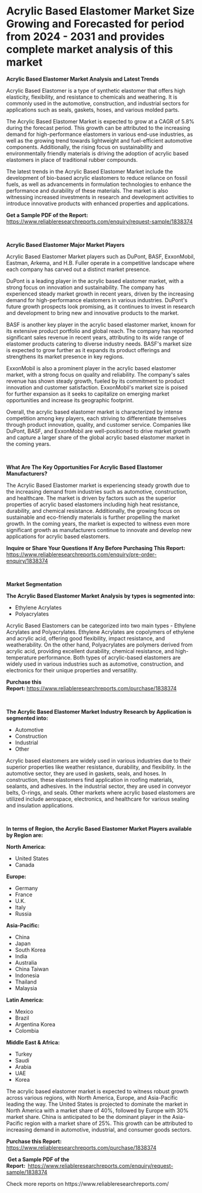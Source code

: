 <p><h1>Acrylic Based Elastomer Market Size Growing and Forecasted for period from 2024 - 2031 and provides complete market analysis of this market</h1></p><p><strong>Acrylic Based Elastomer Market Analysis and Latest Trends</strong></p>
<p><p>Acrylic Based Elastomer is a type of synthetic elastomer that offers high elasticity, flexibility, and resistance to chemicals and weathering. It is commonly used in the automotive, construction, and industrial sectors for applications such as seals, gaskets, hoses, and various molded parts.</p><p>The Acrylic Based Elastomer Market is expected to grow at a CAGR of 5.8% during the forecast period. This growth can be attributed to the increasing demand for high-performance elastomers in various end-use industries, as well as the growing trend towards lightweight and fuel-efficient automotive components. Additionally, the rising focus on sustainability and environmentally friendly materials is driving the adoption of acrylic based elastomers in place of traditional rubber compounds.</p><p>The latest trends in the Acrylic Based Elastomer Market include the development of bio-based acrylic elastomers to reduce reliance on fossil fuels, as well as advancements in formulation technologies to enhance the performance and durability of these materials. The market is also witnessing increased investments in research and development activities to introduce innovative products with enhanced properties and applications.</p></p>
<p><strong>Get a Sample PDF of the Report:&nbsp;</strong> <a href="https://www.reliableresearchreports.com/enquiry/request-sample/1838374">https://www.reliableresearchreports.com/enquiry/request-sample/1838374</a></p>
<p>&nbsp;</p>
<p><strong>Acrylic Based Elastomer Major Market Players</strong></p>
<p><p>Acrylic Based Elastomer Market players such as DuPont, BASF, ExxonMobil, Eastman, Arkema, and H.B. Fuller operate in a competitive landscape where each company has carved out a distinct market presence. </p><p>DuPont is a leading player in the acrylic based elastomer market, with a strong focus on innovation and sustainability. The company has experienced steady market growth in recent years, driven by the increasing demand for high-performance elastomers in various industries. DuPont's future growth prospects look promising, as it continues to invest in research and development to bring new and innovative products to the market.</p><p>BASF is another key player in the acrylic based elastomer market, known for its extensive product portfolio and global reach. The company has reported significant sales revenue in recent years, attributing to its wide range of elastomer products catering to diverse industry needs. BASF's market size is expected to grow further as it expands its product offerings and strengthens its market presence in key regions.</p><p>ExxonMobil is also a prominent player in the acrylic based elastomer market, with a strong focus on quality and reliability. The company's sales revenue has shown steady growth, fueled by its commitment to product innovation and customer satisfaction. ExxonMobil's market size is poised for further expansion as it seeks to capitalize on emerging market opportunities and increase its geographic footprint.</p><p>Overall, the acrylic based elastomer market is characterized by intense competition among key players, each striving to differentiate themselves through product innovation, quality, and customer service. Companies like DuPont, BASF, and ExxonMobil are well-positioned to drive market growth and capture a larger share of the global acrylic based elastomer market in the coming years.</p></p>
<p>&nbsp;</p>
<p><strong>What Are The Key Opportunities For Acrylic Based Elastomer Manufacturers?</strong></p>
<p><p>The Acrylic Based Elastomer market is experiencing steady growth due to the increasing demand from industries such as automotive, construction, and healthcare. The market is driven by factors such as the superior properties of acrylic based elastomers including high heat resistance, durability, and chemical resistance. Additionally, the growing focus on sustainable and eco-friendly materials is further propelling the market growth. In the coming years, the market is expected to witness even more significant growth as manufacturers continue to innovate and develop new applications for acrylic based elastomers.</p></p>
<p><strong>Inquire or Share Your Questions If Any Before Purchasing This Report:</strong> <a href="https://www.reliableresearchreports.com/enquiry/pre-order-enquiry/1838374">https://www.reliableresearchreports.com/enquiry/pre-order-enquiry/1838374</a></p>
<p>&nbsp;</p>
<p><strong>Market Segmentation</strong></p>
<p><strong>The Acrylic Based Elastomer Market Analysis by types is segmented into:</strong></p>
<p><ul><li>Ethylene Acrylates</li><li>Polyacrylates</li></ul></p>
<p><p>Acrylic Based Elastomers can be categorized into two main types - Ethylene Acrylates and Polyacrylates. Ethylene Acrylates are copolymers of ethylene and acrylic acid, offering good flexibility, impact resistance, and weatherability. On the other hand, Polyacrylates are polymers derived from acrylic acid, providing excellent durability, chemical resistance, and high-temperature performance. Both types of acrylic-based elastomers are widely used in various industries such as automotive, construction, and electronics for their unique properties and versatility.</p></p>
<p><strong>Purchase this Report:&nbsp;</strong><a href="https://www.reliableresearchreports.com/purchase/1838374">https://www.reliableresearchreports.com/purchase/1838374</a></p>
<p>&nbsp;</p>
<p><strong>The Acrylic Based Elastomer Market Industry Research by Application is segmented into:</strong></p>
<p><ul><li>Automotive</li><li>Construction</li><li>Industrial</li><li>Other</li></ul></p>
<p><p>Acrylic based elastomers are widely used in various industries due to their superior properties like weather resistance, durability, and flexibility. In the automotive sector, they are used in gaskets, seals, and hoses. In construction, these elastomers find application in roofing materials, sealants, and adhesives. In the industrial sector, they are used in conveyor belts, O-rings, and seals. Other markets where acrylic based elastomers are utilized include aerospace, electronics, and healthcare for various sealing and insulation applications.</p></p>
<p>&nbsp;</p>
<p><strong>In terms of Region, the Acrylic Based Elastomer Market Players available by Region are:</strong></p>
<p>
    <p> <strong> North America: </strong>
        <ul>
            <li>United States</li>
            <li>Canada</li>
        </ul>
        </p> 
    <p> <strong> Europe: </strong>
        <ul>
            <li>Germany</li>
            <li>France</li>
            <li>U.K.</li>
            <li>Italy</li>
            <li>Russia</li>
        </ul>
        </p> 
    <p> <strong> Asia-Pacific: </strong>
        <ul>
            <li>China</li>
            <li>Japan</li>
            <li>South Korea</li>
            <li>India</li>
            <li>Australia</li>
            <li>China Taiwan</li>
            <li>Indonesia</li>
            <li>Thailand</li>
            <li>Malaysia</li>
        </ul>
        </p> 
    <p> <strong> Latin America: </strong>
        <ul>
            <li>Mexico</li>
            <li>Brazil</li>
            <li>Argentina Korea</li>
            <li>Colombia</li>
        </ul>
        </p> 
    <p> <strong> Middle East & Africa: </strong>
        <ul>
            <li>Turkey</li>
            <li>Saudi</li>
            <li>Arabia</li>
            <li>UAE</li>
            <li>Korea</li>
        </ul>
    </p>
    </p>
<p><p>The acrylic based elastomer market is expected to witness robust growth across various regions, with North America, Europe, and Asia-Pacific leading the way. The United States is projected to dominate the market in North America with a market share of 40%, followed by Europe with 30% market share. China is anticipated to be the dominant player in the Asia-Pacific region with a market share of 25%. This growth can be attributed to increasing demand in automotive, industrial, and consumer goods sectors.</p></p>
<p><strong>Purchase this Report: </strong><a href="https://www.reliableresearchreports.com/purchase/1838374">https://www.reliableresearchreports.com/purchase/1838374</a></p>
<p>&nbsp;<strong>Get a Sample PDF of the Report:&nbsp;&nbsp;</strong><a href="https://www.reliableresearchreports.com/enquiry/request-sample/1838374">https://www.reliableresearchreports.com/enquiry/request-sample/1838374</a></p>
<p><strong></strong></p>
<p>Check more reports on https://www.reliableresearchreports.com/</p>